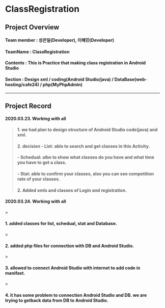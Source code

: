 # ClassRegistration

## Project Overview 

<h4>Team member : 성은일(Developer), 이혜민(Developer)</h4>
<h4>TeamName : ClassRegistration</h4>
<h4>Contents : This is Practice that making class registration in Android Studio </h4>
<h4>Section : Design xml / coding(Android Studio/java) / DataBase(web-hosting/cafe24) / php(MyPhpAdmin)</h4>

---

## Project Record

<h4>2020.03.23. Working with all</h4>

><h4>1. we had plan to design structure of Android Studio code(java) and xml.</h4>
><h4>2. decision - List: able to search and get classes in this Activity.</h4>
><h4>            - Schedual: albe to show what classes do you have and what time you have to get a class.</4>
><h4>            - Stat: able to confirm your classes, also you can see competition rate of your classes. 
><h4>2. Added xmls and classes of Login and registration.</h4>

<h4>2020.03.24. Working with all</h4>
><h4>1. added classes for list, schedual, stat and Database.</h4>
><h4>2. added php files for connection with DB and Android Studio.</h4>
><h4>3. allowed to connect Android Studio with internet to add code in manifast.</h4>
><h4>4. it has some problem to connection Android Studio and DB. we are trying to getback data from DB to Android Studio.</h4>
